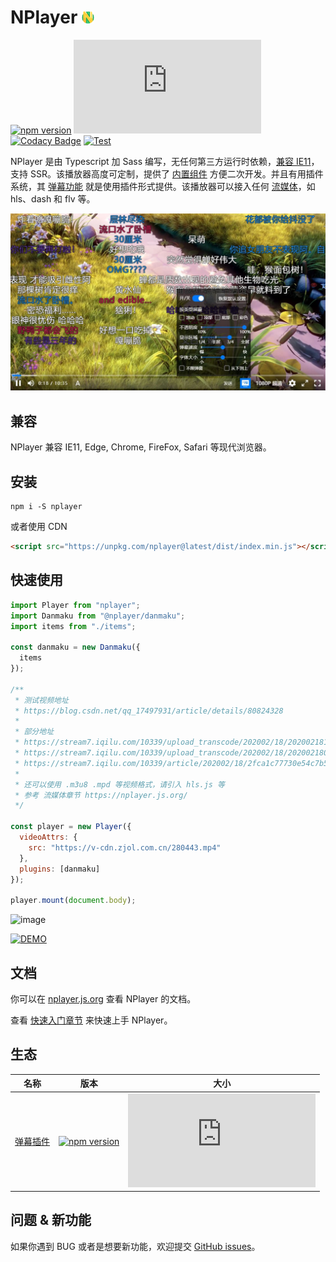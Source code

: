 # NPlayer <img width="20" height="20" src="website/static/img/logo.svg" />

[![npm version](https://img.shields.io/npm/v/nplayer?logo=npm)](https://github.com/woopen/nplayer) 
[![gzip size](https://badge-size.herokuapp.com/woopen/nplayer/main/packages/nplayer/dist/index.min.js?compression=gzip)](https:/unpkg.com/nplayer/dist/index.min.js) 
[![Codacy Badge](https://app.codacy.com/project/badge/Grade/08e3f1086b5748aaa745ca655ecd1c6a)](https://www.codacy.com/gh/woopen/nplayer/dashboard?utm_source=github.com&amp;utm_medium=referral&amp;utm_content=woopen/nplayer&amp;utm_campaign=Badge_Grade) 
[![Test](https://github.com/woopen/nplayer/actions/workflows/test.yml/badge.svg?branch=main)](https://github.com/woopen/nplayer/actions/workflows/test.yml) 

NPlayer 是由 Typescript 加 Sass 编写，无任何第三方运行时依赖，[兼容 IE11](https://nplayer.js.org/docs/ie11)，支持 SSR。该播放器高度可定制，提供了 [内置组件](https://nplayer.js.org/docs/api/components) 方便二次开发。并且有用插件系统，其 [弹幕功能](https://nplayer.js.org/docs/ecosystem/danmaku) 就是使用插件形式提供。该播放器可以接入任何 [流媒体](https://nplayer.js.org/docs/streaming)，如 hls、dash 和 flv 等。

![](website/static/img/preview.jpg)

## 兼容

NPlayer 兼容 IE11, Edge, Chrome, FireFox, Safari 等现代浏览器。

## 安装

```
npm i -S nplayer
```

或者使用 CDN

```html
<script src="https://unpkg.com/nplayer@latest/dist/index.min.js"></script>
```

## 快速使用

```js
import Player from "nplayer";
import Danmaku from "@nplayer/danmaku";
import items from "./items";

const danmaku = new Danmaku({
  items
});

/**
 * 测试视频地址
 * https://blog.csdn.net/qq_17497931/article/details/80824328
 *
 * 部分地址
 * https://stream7.iqilu.com/10339/upload_transcode/202002/18/20200218114723HDu3hhxqIT.mp4
 * https://stream7.iqilu.com/10339/upload_transcode/202002/18/20200218093206z8V1JuPlpe.mp4
 * https://stream7.iqilu.com/10339/article/202002/18/2fca1c77730e54c7b500573c2437003f.mp4
 *
 * 还可以使用 .m3u8 .mpd 等视频格式，请引入 hls.js 等
 * 参考 流媒体章节 https://nplayer.js.org/ 
 */

const player = new Player({
  videoAttrs: {
    src: "https://v-cdn.zjol.com.cn/280443.mp4"
  },
  plugins: [danmaku]
});

player.mount(document.body);
```

![image](https://user-images.githubusercontent.com/25923128/115495970-4d925b80-a29b-11eb-9735-97c57bea23cc.png)

[![DEMO](https://codesandbox.io/static/img/play-codesandbox.svg)](https://codesandbox.io/s/ancient-sky-ujtms?file=/src/index.js)

## 文档

你可以在 [nplayer.js.org](http://nplayer.js.org) 查看 NPlayer 的文档。

查看 [快速入门章节](http://nplayer.js.org/docs/) 来快速上手 NPlayer。

## 生态

| 名称 | 版本 | 大小 |
| --- | --- | --- |
| [弹幕插件](https://nplayer.js.org/docs/ecosystem/danmaku) | [![npm version](https://img.shields.io/npm/v/nplayer)](https://github.com/woopen/nplayer) | [![gzip size](https://badge-size.herokuapp.com/woopen/nplayer/main/packages/nplayer-danmaku/dist/index.min.js?compression=gzip)](https:/unpkg.com/@nplayer/danmaku/dist/index.min.js)

## 问题 & 新功能

如果你遇到 BUG 或者是想要新功能，欢迎提交 [GitHub issues](https://github.com/woopen/nplayer/issues/new/choose)。
